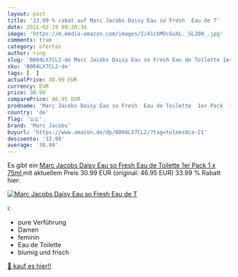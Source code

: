 ```yaml
---
layout: post
title: '33.99 % rabat auf Marc Jacobs Daisy Eau so Fresh  Eau de T'
date: 2021-02-19 09:20:34
image: 'https://m.media-amazon.com/images/I/41cbMOcGuXL._SL200_.jpg'
comments: true
category: ofertas
author: ring
slug: 'B004LX7CL2-de Marc Jacobs Daisy Eau so Fresh Eau de Toilette 1er Pack 1...'
sku: 'B004LX7CL2-de'
tags: [  ]
actualPrice: 30.99 EUR
currency: EUR
price: 30.99
comparePrice: 46.95 EUR
prodname: 'Marc Jacobs Daisy Eau so Fresh  Eau de Toilette  1er Pack  1 x 75ml '
country: 'de'
flag: '🇩🇪'
brand: 'Marc Jacobs'
buyurl: 'https://www.amazon.de/dp/B004LX7CL2/?tag=tolees0ca-21'
descuento: '33.99'
average: '30.99'
---
```


Es gibt ein [Marc Jacobs Daisy Eau so Fresh  Eau de Toilette  1er Pack  1 x 75ml ](https://www.amazon.de/dp/B004LX7CL2/?tag=tolees0ca-21) mit aktuellem Preis 30.99 EUR (original: 46.95 EUR) 33.99 % Rabatt hier:

[![Marc Jacobs Daisy Eau so Fresh  Eau de T](https://m.media-amazon.com/images/I/41cbMOcGuXL._SL200_.jpg)](https://www.amazon.de/dp/B004LX7CL2/?tag=tolees0ca-21)

ℹ️:

- pure Verführung
- Damen
- feminin
- Eau de Toilette
- blumig und frisch

[🛒 kauf es hier!!](https://www.amazon.de/dp/B004LX7CL2/?tag=tolees0ca-21)
